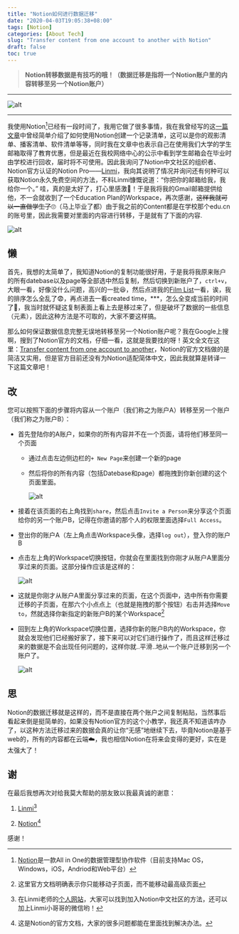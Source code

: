 ```yaml
---
title: "Notion如何进行数据迁移"
date: "2020-04-03T19:05:38+08:00"
tags: [Notion]
categories: [About Tech]
slug: "Transfer content from one account to another with Notion"
draft: false
toc: true
---
```


> **Notion转移数据是有技巧的哦！（数据迁移是指将一个Notion账户里的内容转移至另一个Notion账户）**

<!--more-->

---

![alt](https://dawnblog-1300625500.cos.ap-guangzhou.myqcloud.com/images/20200403192228.jpg "Unsplash@georgie_cobbs")

---

我使用Notion[^1]已经有一段时间了，我用它做了很多事情，我在我曾经写的这[一篇文章](https://dawner.top/posts/how-to-make-your-own-list-with-notion/)中曾经简单介绍了如何使用Notion创建一个记录清单，这可以是你的观影清单、播客清单、软件清单等等，同时我在文章中也表示自己在使用我们大学的学生邮箱取得了教育优惠，但是最近在我校网络中心的公示中看到学生邮箱会在毕业时由学校进行回收，届时将不可使用。因此我询问了Notion中文社区的组织者、Notion官方认证的Notion Pro——[Linmi](https://twitter.com/Linmiv)，我向其说明了情况并询问还有何种可以获取Notion永久免费空间的方法，不料Linmi慷慨说道：“你把你的邮箱给我，我给你一个。” 哇，真的是太好了，打心里感激💖！于是我将我的Gmail邮箱提供给他，不一会就收到了一个Education Plan的Workspace，再次感谢，~~这样我就可以一直做学生了~~🙄（马上毕业了都）由于我之前的Content都是在学校那个edu.cn的账号里，因此我需要对里面的内容进行转移，于是就有了下面的内容.

[^1]: [Notion](https://www.notion.so/)是一款All in One的数据管理型协作软件（目前支持Mac OS，Windows，iOS，Andriod和Web平台）

![alt](https://dawnblog-1300625500.cos.ap-guangzhou.myqcloud.com/images/20200403191137.png "My Notion Home")

## 懒

首先，我想的太简单了，我知道Notion的复制功能很好用，于是我将我原来账户的所有datebase以及page等全部选中然后复制，然后切换到新账户了，`ctrl+v`，大眼一看，好像没什么问题，高兴的一批😆，然后点进我的[Film List](https://dawner.top/posts/my-film-list/)一看，诶，我的排序怎么全乱了😨，再点进去一看created time，***，怎么全变成当前的时间了:shit:，我当时就怀疑这复制表面上看上去是移过来了，但是破坏了数据的一些信息（元素），因此这种方法是不可取的，大家不要这样搞。

那么如何保证数据信息完整无误地转移至另一个Notion账户呢？我在Google上搜啊，搜到了Notion官方的文档，仔细一看，这就是我要找的呀！英文全文在这里：[Transfer content from one account to another](https://www.notion.so/Transfer-content-from-one-account-to-another-6d5d17f51b4a4bdaae686e0bcac2ffa0)，Notion的官方文档做的是简洁又实用，但是官方目前还没有为Notion适配简体中文，因此我就算是转译一下这篇文章吧！

## 改

您可以按照下面的步骤将内容从一个账户（我们称之为账户A）转移至另一个账户（我们称之为账户B）：

- 首先登陆你的A账户，如果你的所有内容并不在一个页面，请将他们移至同一个页面

  - 通过点击左边侧边栏的`+ New Page`来创建一个新的page

  - 然后将你的所有内容（包括Datebase和page）都拖拽到你新创建的这个页面里面。

    ![alt](https://dawnblog-1300625500.cos.ap-guangzhou.myqcloud.com/images/20200403205905.gif "1")

- 接着在该页面的右上角找到`share`，然后点击`Invite a Person`来分享这个页面给你的另一个账户B，记得在你邀请的那个人的权限里面选择`Full Access`。

- 登出你的账户A（左上角点击Workspace头像，选择`log out`），登入你的账户B

- 点击左上角的Workspace切换按钮，你就会在里面找到你刚才从账户A里面分享过来的页面。这部分操作应该是这样的：

  ![alt](https://dawnblog-1300625500.cos.ap-guangzhou.myqcloud.com/images/20200403211051.gif "2")

- 这就是你刚才从账户A里面分享过来的页面，在这个页面中，选中所有你需要迁移的子页面，在那六个小点点上（也就是拖拽的那个按钮）右击并选择`Move to`，然就选择你新指定的新账户B的某个Workspace[^2]

  [^2]: 这里官方文档明确表示你只能移动子页面，而不能移动最高级页面

  

- 回到左上角的Workspace切换位置，选择你新的账户B内的Workspace，你就会发现他们已经搬好家了，接下来可以对它们进行操作了，而且这样迁移过来的数据是不会出现任何问题的，这样你就..平滑..地从一个账户迁移到另一个账户了。

  ![alt](https://dawnblog-1300625500.cos.ap-guangzhou.myqcloud.com/images/20200403211941.gif "3")

## 思

Notion的数据迁移就是这样的，而不是直接在两个账户之间复制粘贴，当然事后看起来倒是挺简单的，如果没有Notion官方的这个小教学，我还真不知道该咋办了，以这种方法迁移过来的数据会真的让你“无感”地继续下去，毕竟Notion是基于web的，所有的内容都在云端:cloud:，我也相信Notion在将来会变得的更好，实在是太强大了！

## 谢

在最后我想再次对给我莫大帮助的朋友致以我最真诚的谢意：

1. [Linmi](https://twitter.com/Linmiv)[^3]

2. [Notion](https://www.notion.so/Notion-Official-83715d7703ee4b8699b5e659a4712dd8)[^4]

感谢！

[^3]: 在Linmi老师的[个人网站](https://linmi.cc/)，大家可以找到加入Notion中文社区的方法，还可以加上Linmi小哥哥的微信哟！
[^4]: 这是Notion的官方文档，大家的很多问题都能在里面找到解决办法。


